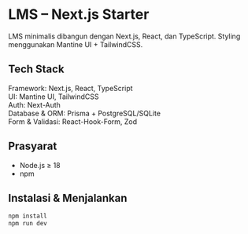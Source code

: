# LMS – Next.js Starter

LMS minimalis dibangun dengan Next.js, React, dan TypeScript. Styling menggunakan Mantine UI + TailwindCSS.

## Tech Stack

Framework: Next.js, React, TypeScript  
UI: Mantine UI, TailwindCSS  
Auth: Next-Auth  
Database & ORM: Prisma + PostgreSQL/SQLite  
Form & Validasi: React-Hook-Form, Zod

## Prasyarat

- Node.js ≥ 18
- npm

## Instalasi & Menjalankan

```bash
npm install
npm run dev
```
